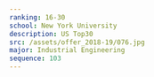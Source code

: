 ```yaml
---
ranking: 16-30
school: New York University
description: US Top30
src: /assets/offer_2018-19/076.jpg
major: Industrial Engineering
sequence: 103
---
```

